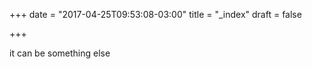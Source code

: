 +++
date = "2017-04-25T09:53:08-03:00"
title = "_index"
draft = false

+++

it can be something else

